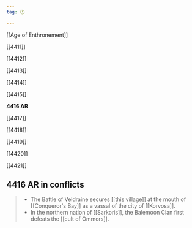 ```yaml
---
tag: 🕛

---
```

[[Age of Enthronement]]


[[4411]]

[[4412]]

[[4413]]

[[4414]]

[[4415]]

**4416 AR**

[[4417]]

[[4418]]

[[4419]]

[[4420]]

[[4421]]



## 4416 AR in conflicts

>  - The Battle of Veldraine secures [[this village]] at the mouth of [[Conqueror's Bay]] as a vassal of the city of [[Korvosa]].
>  - In the northern nation of [[Sarkoris]], the Balemoon Clan first defeats the [[cult of Ommors]].







